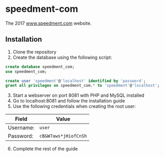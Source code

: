 # speedment-com
The 2017 www.speedment.com website.

## Installation
1. Clone the repository
2. Create the database using the following script:
```sql
create database speedment_com;
use speedment_com;

create user 'speedment'@'localhost' identified by 'password';
grant all privileges on speedment_com.* to 'speedment'@'localhost';
```

3. Start a webserver on port 8081 with PHP and MySQL installed
4. Go to localhost:8081 and follow the installation guide
5. Use the following credentials when creating the root user:

| Field      | Value                |
| ---------- | -------------------- |
| Username:  | `user`               |
| Password:  | `cB&W7aws*jHiofCnSh` |

6. Complete the rest of the guide
